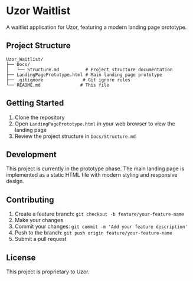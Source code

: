 # Uzor Waitlist

A waitlist application for Uzor, featuring a modern landing page prototype.

## Project Structure

```
Uzor_Waitlist/
├── Docs/
│   └── Structure.md          # Project structure documentation
├── LandingPagePrototype.html # Main landing page prototype
├── .gitignore               # Git ignore rules
└── README.md               # This file
```

## Getting Started

1. Clone the repository
2. Open `LandingPagePrototype.html` in your web browser to view the landing page
3. Review the project structure in `Docs/Structure.md`

## Development

This project is currently in the prototype phase. The main landing page is implemented as a static HTML file with modern styling and responsive design.

## Contributing

1. Create a feature branch: `git checkout -b feature/your-feature-name`
2. Make your changes
3. Commit your changes: `git commit -m 'Add your feature description'`
4. Push to the branch: `git push origin feature/your-feature-name`
5. Submit a pull request

## License

This project is proprietary to Uzor.
